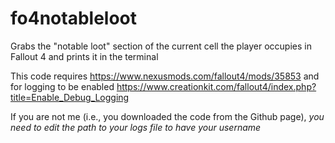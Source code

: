 # fo4notableloot
Grabs the "notable loot" section of the current cell the player occupies in Fallout 4 and prints it in the terminal

This code requires https://www.nexusmods.com/fallout4/mods/35853 and for logging to be enabled https://www.creationkit.com/fallout4/index.php?title=Enable_Debug_Logging

If you are not me (i.e., you downloaded the code from the Github page), *you need to edit the path to your logs file to have your username*
